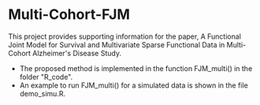 # Multi-Cohort-FJM
This project provides supporting information for the paper, A Functional Joint Model for Survival and Multivariate Sparse Functional Data in Multi-Cohort Alzheimer's Disease Study.

- The proposed method is implemented in the function FJM_multi() in the folder "R_code".
- An example to run FJM_multi() for a simulated data is shown in the file demo_simu.R.
